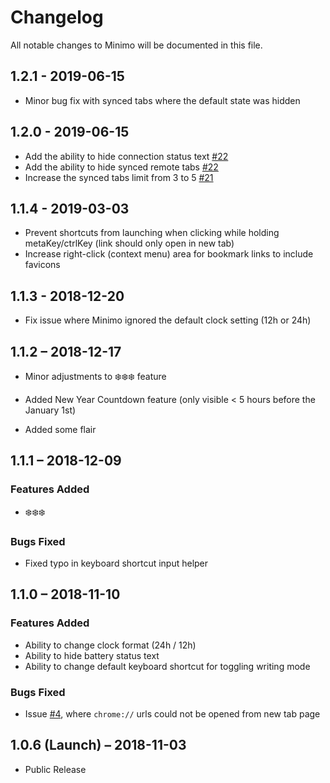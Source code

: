 # Changelog

All notable changes to Minimo will be documented in this file.

## 1.2.1 - 2019-06-15

- Minor bug fix with synced tabs where the default state was hidden

## 1.2.0 - 2019-06-15

- Add the ability to hide connection status text [#22](https://github.com/krismuniz/minimo/issues/22)
- Add the ability to hide synced remote tabs [#22](https://github.com/krismuniz/minimo/issues/22)
- Increase the synced tabs limit from 3 to 5 [#21](https://github.com/krismuniz/minimo/issues/21)

## 1.1.4 - 2019-03-03

- Prevent shortcuts from launching when clicking while holding metaKey/ctrlKey (link should only open in new tab)
- Increase right-click (context menu) area for bookmark links to include favicons

## 1.1.3 - 2018-12-20

- Fix issue where Minimo ignored the default clock setting (12h or 24h)

##  1.1.2 – 2018-12-17

- Minor adjustments to ❄️❄️❄️ feature

- Added New Year Countdown feature (only visible < 5 hours before the January 1st)

- Added some flair

##  1.1.1 – 2018-12-09

### Features Added

- ❄️❄️❄️

### Bugs Fixed

- Fixed typo in keyboard shortcut input helper

##  1.1.0 – 2018-11-10

### Features Added
- Ability to change clock format (24h / 12h)
- Ability to hide battery status text
- Ability to change default keyboard shortcut for toggling writing mode

### Bugs Fixed
- Issue [#4](https://github.com/krismuniz/minimo/issues/4), where `chrome://` urls could not be opened from new tab page

## 1.0.6 (Launch) – 2018-11-03

- Public Release
